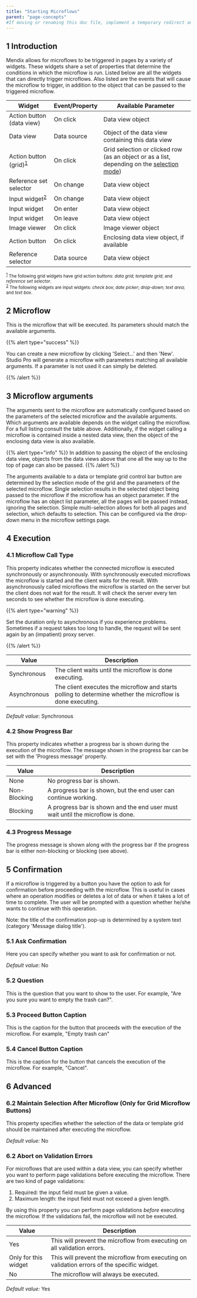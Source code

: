 ```yaml
---
title: "Starting Microflows"
parent: "page-concepts"
#If moving or renaming this doc file, implement a temporary redirect and let the respective team know they should update the URL in the product. See Mapping to Products for more details.
---
```


## 1 Introduction

Mendix allows for microflows to be triggered in pages by a variety of widgets. These widgets share a set of properties that determine the conditions in which the microflow is run. Listed below are all the widgets that can directly trigger microflows. Also listed are the events that will cause the microflow to trigger, in addition to the object that can be passed to the triggered microflow.

| Widget | Event/Property | Available Parameter |
| --- | --- | --- |
| Action button (data view) | On click | Data view object |
| Data view | Data source | Object of the data view containing this data view |
| Action button (grid)<sup><a name="ref1" href="#fn1">1</a></sup> | On click | Grid selection or clicked row (as an object or as a list, depending on the [selection mode](data-grid)) |
| Reference set selector | On change | Data view object |
| Input widget<sup><a name="ref2" href="#fn2">2</a></sup> | On change | Data view object |
| Input widget | On enter | Data view object |
| Input widget | On leave | Data view object |
| Image viewer | On click | Image viewer object |
| Action button | On click | Enclosing data view object, if available |
| Reference selector | Data source | Data view object |

<small><sup><a name="fn1" href="#ref1" title="Jump back to footnote 1 in the text.">1</a></sup> The following grid widgets have grid action buttons: *data grid*; *template grid*; and *reference set selector*.</small><br/>
<small><sup ><a name="fn2" href="#ref2" title="Jump back to footnote 2 in the text.">2</a></sup> The following widgets are input widgets: *check box*; *date picker*; *drop-down*; *text area*; and *text box*.</small>

## 2 Microflow

This is the microflow that will be executed. Its parameters should match the available arguments.

{{% alert type="success" %}}

You can create a new microflow by clicking 'Select...' and then 'New'. Studio Pro will generate a microflow with parameters matching all available arguments. If a parameter is not used it can simply be deleted.

{{% /alert %}}

## 3 Microflow arguments

The arguments sent to the microflow are automatically configured based on the parameters of the selected microflow and the available arguments. Which arguments are available depends on the widget calling the microflow. For a full listing consult the table above. Additionally, if the widget calling a microflow is contained inside a nested data view, then the object of the enclosing data view is also available.

{{% alert type="info" %}}
In addition to passing the object of the enclosing data view, objects from the data views above that one all the way up to the top of page can also be passed.
{{% /alert %}}

The arguments available to a data or template grid control bar button are determined by the selection mode of the grid and the parameters of the selected microflow. Single selection results in the selected object being passed to the microflow if the microflow has an object parameter. If the microflow has an object list parameter, all the pages will be passed instead, ignoring the selection. Simple multi-selection allows for both all pages and selection, which defaults to selection. This can be configured via the drop-down menu in the microflow settings page.

## 4 Execution

### 4.1 Microflow Call Type

This property indicates whether the connected microflow is executed synchronously or asynchronously. With synchronously executed microflows the microflow is started and the client waits for the result. With asynchronously called microflows the microflow is started on the server but the client does not wait for the result. It will check the server every ten seconds to see whether the microflow is done executing.

{{% alert type="warning" %}}

Set the duration only to asynchronous if you experience problems. Sometimes if a request takes too long to handle, the request will be sent again by an (impatient) proxy server.

{{% /alert %}}

| Value | Description |
| --- | --- |
| Synchronous | The client waits until the microflow is done executing. |
| Asynchronous | The client executes the microflow and starts polling to determine whether the microflow is done executing. |

_Default value_: Synchronous

### 4.2 Show Progress Bar

This property indicates whether a progress bar is shown during the execution of the microflow. The message shown in the progress bar can be set with the 'Progress message' property.

| Value | Description |
| --- | --- |
| None | No progress bar is shown. |
| Non-Blocking | A progress bar is shown, but the end user can continue working. |
| Blocking | A progress bar is shown and the end user must wait until the microflow is done. |

### 4.3 Progress Message

The progress message is shown along with the progress bar if the progress bar is either non-blocking or blocking (see above).

## 5 Confirmation

If a microflow is triggered by a button you have the option to ask for confirmation before proceeding with the microflow. This is useful in cases where an operation modifies or deletes a lot of data or when it takes a lot of time to complete. The user will be prompted with a question whether he/she wants to continue with this operation.

Note: the title of the confirmation pop-up is determined by a system text (category 'Message dialog title').

### 5.1 Ask Confirmation

Here you can specify whether you want to ask for confirmation or not.

_Default value_: No

### 5.2 Question

This is the question that you want to show to the user. For example, "Are you sure you want to empty the trash can?".

### 5.3 Proceed Button Caption

This is the caption for the button that proceeds with the execution of the microflow. For example, "Empty trash can"

### 5.4 Cancel Button Caption

This is the caption for the button that cancels the execution of the microflow. For example, "Cancel".

## 6 Advanced

### 6.2 Maintain Selection After Microflow (Only for Grid Microflow Buttons)

This property specifies whether the selection of the data or template grid should be maintained after executing the microflow.

_Default value:_ No

### 6.2 Abort on Validation Errors

For microflows that are used within a data view, you can specify whether you want to perform page validations before executing the microflow. There are two kind of page validations:

1.  Required: the input field must be given a value.
2.  Maximum length: the input field must not exceed a given length.

By using this property you can perform page validations _before_ executing the microflow. If the validations fail, the microflow will not be executed.

| Value | Description |
| --- | --- |
| Yes | This will prevent the microflow from executing on all validation errors. |
| Only for this widget | This will prevent the microflow from executing on validation errors of the specific widget. |
| No | The microflow will always be executed. |

_Default value:_ Yes
